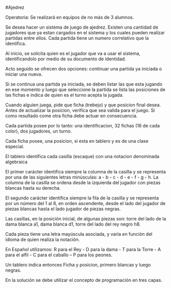 #Ajedrez

Operatoria: Se realizará en equipos de no más de  3 alumnos.

Se desea hacer un sistema de juego de ajedrez. Existen una cantidad de jugadores que ya estan cargados en el sistema y los cuales pueden realizar partidas entre ellos. Cada partida tiene un numero correlativo que la identifica. 

Al inicio, se solicita quien es el jugador que va a usar el sistema, identificandolo por medio de su documento de identidad.

Acto seguido se ofrecen dos opciones: continuar una partida ya iniciada o iniciar una nueva.

Si se continua una partida ya iniciada, se deben listar las que esta jugando en ese momento y luego que seleccione la partida se lista las posiciones de las fichas e indica de quien es el turno  acepta la jugada.

Cuando alguien juega, pide que ficha (trebejo) y que posicion final desea. Antes de actualizar la posicion, verifica que sea valida para el juego. Si como resultado come otra ficha debe actuar en consecuencia.

Cada partida posee por lo tanto: una identificacion, 32 fichas (16 de cada color), dos jugadores, un turno.

Cada ficha posee, una posicion, si esta en tablero y es de una clase especial.

El tablero identifica cada casilla (escaque) con una notacion denominada algebraica

El primer carácter identifica siempre la columna de la casilla y se representa por una de las siguientes letras minúsculas: a - b - c - d - e - f - g - h. La columna de la casilla se ordena desde la izquierda del jugador con piezas blancas hasta su derecha.

El segundo carácter identifica siempre la fila de la casilla y se representa por un número del 1 al 8, en orden ascendente, desde el lado del jugador de piezas blancas hasta el lado jugador de piezas negras.

Las casillas, en la posición inicial, de algunas piezas son: torre del lado de la dama blanca a1, dama blanca d1, torre del lado del rey negro h8.

Cada pieza tiene una letra mayúscula asociada, y varía en función del idioma de quien realiza la notación.

En Español utilizamos: R para el Rey - D para la dama - T para la Torre - A para el alfil - C para el caballo – P para los peones.

Un tablero indica entonces Ficha y posicion, primero blancas y luego negras. 

En la solución se debe utilizar el concepto de programación en tres capas.
